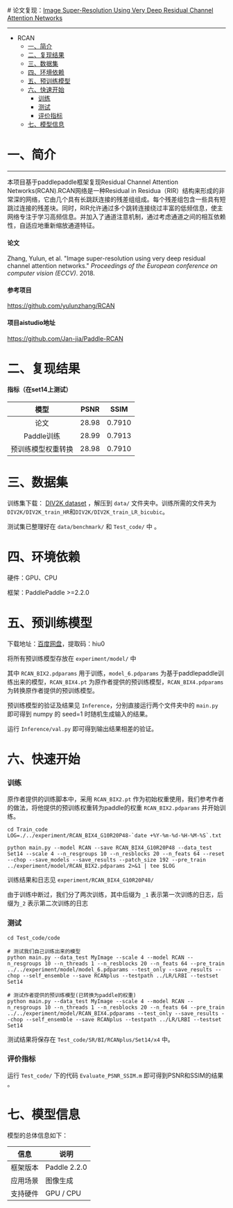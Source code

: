 ﻿﻿﻿﻿﻿﻿﻿﻿﻿﻿﻿﻿# 论文复现：[Image Super-Resolution Using Very Deep Residual Channel Attention Networks](https://paperswithcode.com/paper/image-super-resolution-using-very-deep)

*****

* RCAN
  * [一、简介](#一简介)
  * [二、复现结果](#二复现结果)
  * [三、数据集](#三数据集)
  * [四、环境依赖](#四环境依赖)
  * [五、预训练模型](#五预训练模型)
  * [六、快速开始](#六快速开始)
    * [训练](#训练)
    * [测试](#测试)
    * [评价指标](#评价指标)
  * [七、模型信息](#七模型信息)

# **一、简介**

***

本项目基于paddlepaddle框架复现Residual Channel Attention Networks(RCAN).RCAN网络是一种Residual in Residua（RIR）结构来形成的非常深的网络，它由几个具有长跳跃连接的残差组组成。每个残差组包含一些具有短跳过连接的残差块。同时，RIR允许通过多个跳转连接绕过丰富的低频信息，使主网络专注于学习高频信息。并加入了通道注意机制，通过考虑通道之间的相互依赖性，自适应地重新缩放通道特征。

#### **论文**

Zhang, Yulun, et al. "Image super-resolution using very deep residual channel attention networks." *Proceedings of the European conference on computer vision (ECCV)*. 2018.

#### **参考项目**

https://github.com/yulunzhang/RCAN

#### **项目aistudio地址**

https://github.com/Jan-jia/Paddle-RCAN

# 二、复现结果

#### **指标（在set14上测试）**

|        模型        | PSNR  |  SSIM  |
| :----------------: | :---: | :----: |
|        论文        | 28.98 | 0.7910 |
|     Paddle训练     | 28.99 | 0.7913 |
| 预训练模型权重转换 | 28.98 | 0.7910 |

# **三、数据集**

训练集下载： [DIV2K dataset](https://aistudio.baidu.com/aistudio/datasetdetail/110995) ，解压到 `data/` 文件夹中。训练所需的文件夹为`DIV2K/DIV2K_train_HR`和`DIV2K/DIV2K_train_LR_bicubic`。

测试集已整理好在 `data/benchmark/` 和 `Test_code/` 中 。

# **四、环境依赖**

硬件：GPU、CPU

框架：PaddlePaddle >=2.2.0

# **五、预训练模型**

下载地址：[百度网盘](https://pan.baidu.com/s/1ODQVPD2TPLO7cYnZa--9yw)，提取码：hiu0

将所有预训练模型存放在 `experiment/model/` 中

其中 `RCAN_BIX2.pdparams` 用于训练，`model_6.pdparams` 为基于paddlepaddle训练出来的模型，`RCAN_BIX4.pt` 为原作者提供的预训练模型，`RCAN_BIX4.pdparams` 为转换原作者提供的预训练模型。

预训练模型的验证及结果见 `Inference`，分别直接运行两个文件夹中的 `main.py` 即可得到 numpy 的 seed=1 时随机生成输入的结果。

运行 `Inference/val.py` 即可得到输出结果相差的验证。

# **六、快速开始**

### **训练**

原作者提供的训练脚本中，采用 `RCAN_BIX2.pt` 作为初始权重使用，我们参考作者的做法，将他提供的预训练权重转为paddle的权重 `RCAN_BIX2.pdparams` 并开始训练。

```
cd Train_code
LOG=./../experiment/RCAN_BIX4_G10R20P48-`date +%Y-%m-%d-%H-%M-%S`.txt

python main.py --model RCAN --save RCAN_BIX4_G10R20P48 --data_test Set14 --scale 4 --n_resgroups 10 --n_resblocks 20 --n_feats 64 --reset --chop --save_models --save_results --patch_size 192 --pre_train ../experiment/model/RCAN_BIX2.pdparams 2>&1 | tee $LOG
```

训练结果和日志见 `experiment/RCAN_BIX4_G10R20P48/`

由于训练中断过，我们分了两次训练，其中后缀为 `_1` 表示第一次训练的日志，后缀为`_2` 表示第二次训练的日志

### **测试**

```
cd Test_code/code

# 测试我们自己训练出来的模型
python main.py --data_test MyImage --scale 4 --model RCAN --n_resgroups 10 --n_threads 1 --n_resblocks 20 --n_feats 64 --pre_train ../../experiment/model/model_6.pdparams --test_only --save_results --chop --self_ensemble --save RCANplus --testpath ../LR/LRBI --testset Set14

# 测试作者提供的预训练模型(已转换为paddle的权重)
python main.py --data_test MyImage --scale 4 --model RCAN --n_resgroups 10 --n_threads 1 --n_resblocks 20 --n_feats 64 --pre_train ../../experiment/model/RCAN_BIX4.pdparams --test_only --save_results --chop --self_ensemble --save RCANplus --testpath ../LR/LRBI --testset Set14
```

测试结果将保存在 `Test_code/SR/BI/RCANplus/Set14/x4` 中。

### **评价指标**

运行 `Test_code/` 下的代码 `Evaluate_PSNR_SSIM.m` 即可得到PSNR和SSIM的结果 。

# **七、模型信息**

模型的总体信息如下：

| 信息     | 说明         |
| -------- | ------------ |
| 框架版本 | Paddle 2.2.0 |
| 应用场景 | 图像生成     |
| 支持硬件 | GPU / CPU    |

